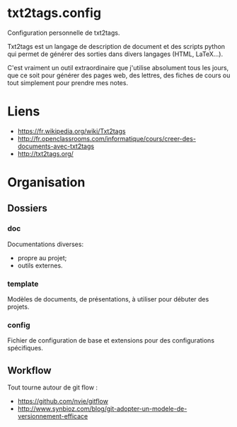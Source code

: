 txt2tags.config
===============

Configuration personnelle de txt2tags.

Txt2tags est un langage de description de document et des scripts python qui
permet de générer des sorties dans divers langages (HTML, LaTeX...).

C'est vraiment un outil extraordinaire que j'utilise absolument tous les jours,
que ce soit pour générer des pages web, des lettres, des fiches de cours ou tout
simplement pour prendre mes notes.


Liens
=====
* https://fr.wikipedia.org/wiki/Txt2tags
* http://fr.openclassrooms.com/informatique/cours/creer-des-documents-avec-txt2tags
* http://txt2tags.org/


Organisation
============
Dossiers
--------
### doc ###
Documentations diverses:
* propre au projet;
* outils externes.

### template ###
Modèles de documents, de présentations, à utiliser pour débuter des projets.

### config ###
Fichier de configuration de base et extensions pour des configurations
spécifiques.


Workflow
--------
Tout tourne autour de git flow :
* https://github.com/nvie/gitflow
* http://www.synbioz.com/blog/git-adopter-un-modele-de-versionnement-efficace


